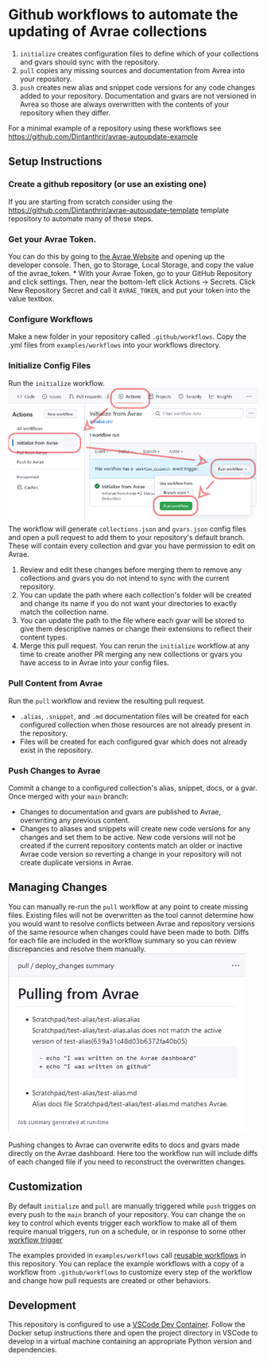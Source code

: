 # Github workflows to automate the updating of Avrae collections

1. `initialize` creates configuration files to define which of your collections and gvars should sync with the repository.
2. `pull` copies any missing sources and documentation from Avrea into your repository.
3. `push` creates new alias and snippet code versions for any code changes added to your repository. Documentation and gvars are not versioned in Avrea so those are always overwritten with the contents of your repository when they differ.

For a minimal example of a repository using these workflows see https://github.com/Dintanthrir/avrae-autoupdate-example

## Setup Instructions
### Create a github repository (or use an existing one)
If you are starting from scratch consider using the https://github.com/Dintanthrir/avrae-autoupdate-template template repository to automate many of these steps.
### Get your Avrae Token.
You can do this by going to [the Avrae Website](https://avrae.io) and opening up the developer console. Then, go to Storage, Local Storage, and copy the value of the avrae_token.
	* With your Avrae Token, go to your GitHub Repository and click settings. Then, near the bottom-left click Actions -> Secrets. Click New Repository Secret and call it `AVRAE_TOKEN`, and put your token into the value textbox.
### Configure Workflows
Make a new folder in your repository called `.github/workflows`. Copy the .yml files from `examples/workflows` into your workflows directory.
### Initialize Config Files
Run the `initialize` workflow. ![Running the initialize workflow](docs/initialize_workflow_run.png)
The workflow will generate `collections.json` and `gvars.json` config files and open a pull request to add them to your repository's default branch. These will contain every collection and gvar you have permission to edit on Avrae. 
1. Review and edit these changes before merging them to remove any collections and gvars you do not intend to sync with the current repository.
1. You can update the path where each collection's folder will be created and change its name if you do not want your directories to exactly match the collection name.
1. You can update the path to the file where each gvar will be stored to give them descriptive names or change their extensions to reflect their content types.
1. Merge this pull request. You can rerun the `initialize` workflow at any time to create another PR merging any new collections or gvars you have access to in Avrae into your config files.
### Pull Content from Avrae
Run the `pull` workflow and review the resulting pull request.
- `.alias`, `.snippet`, and `.md` documentation files will be created for each configured collection when those resources are not already present in the repository.
- Files will be created for each configured gvar which does not already exist in the repository.
### Push Changes to Avrae
Commit a change to a configured collection's alias, snippet, docs, or a gvar. Once merged with your `main` branch:
- Changes to documentation and gvars are published to Avrae, overwriting any previous content.
- Changes to aliases and snippets will create new code versions for any changes and set them to be active. New code versions will not be created if the current repository contents match an older or inactive Avrae code version so reverting a change in your repository will not create duplicate versions in Avrae.

## Managing Changes
You can manually re-run the `pull` workflow at any point to create missing files. Existing files will not be overwritten as the tool cannot determine how you would want to resolve conflicts between Avrae and repository versions of the same resource when changes could have been made to both.
Diffs for each file are included in the workflow summary so you can review discrepancies and resolve them manually.
![Pull workflow summary containing diffs](docs/workflow_summary_diff.png)

Pushing changes to Avrae can overwrite edits to docs and gvars made directly on the Avrae dashboard. Here too the workflow run will include diffs of each changed file if you need to reconstruct the overwritten changes.

## Customization
By default `initialize` and `pull` are manually triggered while `push` trigges on every push to the `main` branch of your repository. You can change the `on` key to control which events trigger each workflow to make all of them require manual triggers, run on a schedule, or in response to some other [workflow trigger](https://docs.github.com/en/actions/using-workflows/triggering-a-workflow)

The examples provided in `examples/workflows` call [reusable workflows](https://docs.github.com/en/actions/using-workflows/reusing-workflows) in this repository. You can replace the example workflows with a copy of a workflow from `.github/workflows` to customize every step of the workflow and change how pull requests are created or other behaviors.

## Development
This repository is configured to use a [VSCode Dev Container](https://code.visualstudio.com/docs/devcontainers/containers). Follow the Docker setup instructions there and open the project directory in VSCode to develop in a virtual machine containing an appropriate Python version and dependencies.

